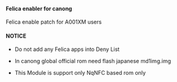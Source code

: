 #### Felica enabler for canong 

Felica enable patch for A001XM users

#### NOTICE

* Do not add  any Felica apps into Deny List

* In canong global official rom need flash japanese md1img.img

* This Module is support only NqNFC based rom only
